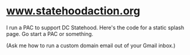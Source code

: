 # www.statehoodaction.org
I run a PAC to support DC Statehood. Here's the code for a static splash page. Go start a PAC or something.

(Ask me how to run a custom domain email out of your Gmail inbox.)
